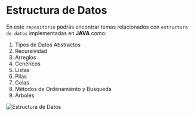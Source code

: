 # Estructura de Datos


En este `repositorio` podrás encontrar temas relacionados con `estructura de datos` implementadas en **JAVA** como:

1. Tipos de Datos Abstractos
2. Recursividad
3. Arreglos
4. Genéricos
5. Listas
6. Pilas
7. Colas
8. Métodos de Ordenamiento y Busqueda
9. Árboles


![Estructura de Datos](./img/imagenEstructura.jpg)